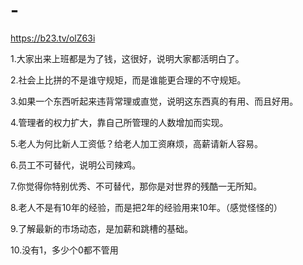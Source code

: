 # -
https://b23.tv/olZ63i


1.大家出来上班都是为了钱，这很好，说明大家都活明白了。

2.社会上比拼的不是谁守规矩，而是谁能更合理的不守规矩。

3.如果一个东西听起来违背常理或直觉，说明这东西真的有用、而且好用。

4.管理者的权力扩大，靠自己所管理的人数增加而实现。

5.老人为何比新人工资低？给老人加工资麻烦，高薪请新人容易。

6.员工不可替代，说明公司辣鸡。

7.你觉得你特别优秀、不可替代，那你是对世界的残酷一无所知。

8.老人不是有10年的经验，而是把2年的经验用来10年。（感觉怪怪的）

9.了解最新的市场动态，是加薪和跳槽的基础。

10.没有1，多少个0都不管用

